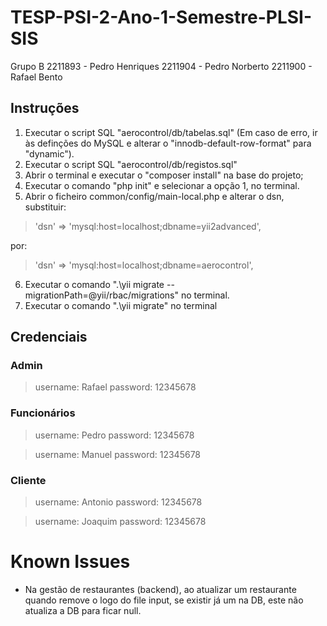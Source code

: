 # TESP-PSI-2-Ano-1-Semestre-PLSI-SIS

Grupo B
2211893 - Pedro Henriques
2211904 - Pedro Norberto
2211900 - Rafael Bento

## Instruções 
1. Executar o script SQL "aerocontrol/db/tabelas.sql" (Em caso de erro, ir às definções do MySQL e alterar o "innodb-default-row-format" para "dynamic").
2. Executar o script SQL "aerocontrol/db/registos.sql"
3. Abrir o terminal e executar o "composer install" na base do projeto;
4. Executar o comando "php init" e selecionar a opção 1, no terminal.
5. Abrir o ficheiro common/config/main-local.php e alterar o dsn, substituir:

>'dsn' => 'mysql:host=localhost;dbname=yii2advanced',
 
 por:
 
>'dsn' => 'mysql:host=localhost;dbname=aerocontrol',

6. Executar o comando ".\yii migrate --migrationPath=@yii/rbac/migrations" no terminal.
7. Executar o comando ".\yii migrate" no terminal

## Credenciais

### Admin

>username: Rafael
password: 12345678

### Funcionários

> username: Pedro
password: 12345678

>username: Manuel
password: 12345678

### Cliente

>username: Antonio
password: 12345678

>username: Joaquim
password: 12345678


# Known Issues

- Na gestão de restaurantes (backend), ao atualizar um restaurante quando remove o logo do file input, se existir já um na DB, este não atualiza a DB para ficar null.
